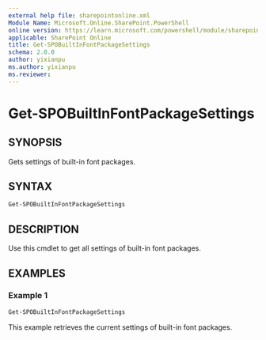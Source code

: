 ```yaml
---
external help file: sharepointonline.xml
Module Name: Microsoft.Online.SharePoint.PowerShell
online version: https://learn.microsoft.com/powershell/module/sharepoint-online/get-spobuiltinfontpackagesettings
applicable: SharePoint Online
title: Get-SPOBuiltInFontPackageSettings
schema: 2.0.0
author: yixianpu
ms.author: yixianpu
ms.reviewer:
---
```


# Get-SPOBuiltInFontPackageSettings

## SYNOPSIS

Gets settings of built-in font packages.
 
## SYNTAX

```powershell
Get-SPOBuiltInFontPackageSettings
```

## DESCRIPTION

Use this cmdlet to get all settings of built-in font packages.

## EXAMPLES

### Example 1

```powershell
Get-SPOBuiltInFontPackageSettings
```

This example retrieves the current settings of built-in font packages.
